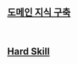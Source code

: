 ## [도메인 지식 구축](https://github.com/qsdcfd/Data_Hackthon/blob/TIL/docs/Archiving_Domain.ipynb)

<br>

## [Hard Skill](https://github.com/qsdcfd/Data_Hackthon/blob/TIL/docs/Archiving_Hard_Skills.ipynb)
